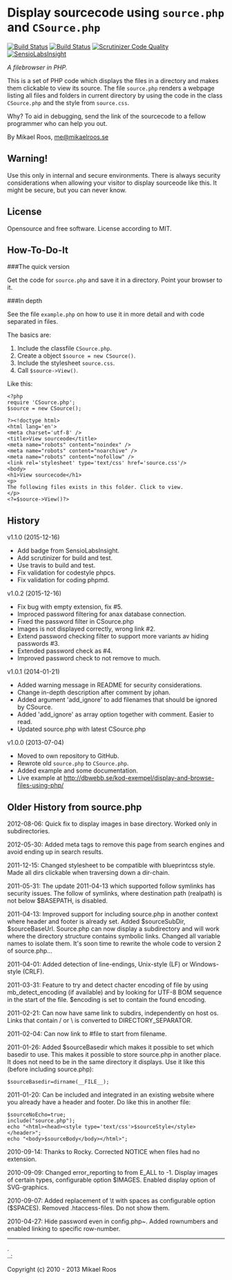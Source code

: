 Display sourcecode using `source.php` and `CSource.php`
===========================================

[![Build Status](https://travis-ci.org/mosbth/csource.svg?branch=master)](https://travis-ci.org/mosbth/csource)
[![Build Status](https://scrutinizer-ci.com/g/mosbth/csource/badges/build.png?b=master)](https://scrutinizer-ci.com/g/mosbth/csource/build-status/master)
[![Scrutinizer Code Quality](https://scrutinizer-ci.com/g/mosbth/csource/badges/quality-score.png?b=master)](https://scrutinizer-ci.com/g/mosbth/csource/?branch=master)
[![SensioLabsInsight](https://insight.sensiolabs.com/projects/62556c5e-2d98-480c-9055-622b2b285388/mini.png)](https://insight.sensiolabs.com/projects/62556c5e-2d98-480c-9055-622b2b285388)

*A filebrowser in PHP.*

This is a set of PHP code which displays the files in a directory and makes them clickable to view its source. The file `source.php` renders a webpage listing all files and folders in current directory by using the code in the class `CSource.php` and the style from `source.css`.

Why? To aid in debugging, send the link of the sourcecode to a fellow programmer who can help you out.

By Mikael Roos, me@mikaelroos.se


Warning!
-------------------------------------------

Use this only in internal and secure environments. There is always security considerations when allowing your visitor to display sourceode like this. It might be secure, but you can never know.



License
-------------------------------------------

Opensource and free software. License according to MIT.



How-To-Do-It
-------------------------------------------

###The quick version

Get the code for `source.php` and save it in a directory. Point your browser to it.


###In depth

See the file `example.php` on how to use it in more detail and with code separated in files.

The basics are:

1. Include the classfile `CSource.php`.
2. Create a object `$source = new CSource()`.
3. Include the stylesheet `source.css`.
4. Call `$source->View()`.

Like this:

```
<?php
require 'CSource.php';
$source = new CSource();

?><!doctype html>
<html lang='en'>
<meta charset='utf-8' />
<title>View sourceode</title>
<meta name="robots" content="noindex" />
<meta name="robots" content="noarchive" />
<meta name="robots" content="nofollow" />
<link rel='stylesheet' type='text/css' href='source.css'/>
<body>
<h1>View sourcecode</h1>
<p>
The following files exists in this folder. Click to view.
</p>
<?=$source->View()?>
```



History
-------------------------------------------

v1.1.0 (2015-12-16)

* Add badge from SensioLabsInsight.
* Add scrutinizer for build and test.
* Use travis to build and test.
* Fix validation for codestyle phpcs.
* Fix validation for coding phpmd.


v1.0.2 (2015-12-16)

* Fix bug with empty extension, fix #5.
* Improced password filtering for anax database connection.
* Fixed the password filter in CSource.php
* Images is not displayed correctly, wrong link #2.
* Extend password checking filter to support more variants av hiding passwords #3.
* Extended password check as #4.
* Improved password check to not remove to much.


v1.0.1 (2014-01-21)

* Added warning message in README for security considerations.
* Change in-depth description after comment by johan.
* Added argument 'add_ignore' to add filenames that should be ignored by CSource.
* Added 'add_ignore' as array option together with comment. Easier to read.
* Updated source.php with latest CSource.php


v1.0.0 (2013-07-04)

* Moved to own repository to GitHub.
* Rewrote old `source.php` to `CSource.php`.
* Added example and some documentation.
* Live example at http://dbwebb.se/kod-exempel/display-and-browse-files-using-php/



Older History from source.php
-------------------------------------------

2012-08-06:
Quick fix to display images in base directory. Worked only in subdirectories.

2012-05-30:
Added meta tags to remove this page from search engines and avoid ending up in search results.

2011-12-15:
Changed stylesheet to be compatible with blueprintcss style. Made all dirs clickable when traversing down a dir-chain.

2011-05-31:
The update 2011-04-13 which supported follow symlinks has security issues. The follow of symlinks, where destination path (realpath) is not below $BASEPATH, is disabled.

2011-04-13:
Improved support for including source.php in another context where header and footer is already set. Added $sourceSubDir, $sourceBaseUrl. Source.php can now display a subdirectory and will work where the directory structure contains symbolic links. Changed all variable names to  isolate them. It's soon time to rewrite the whole code to version 2 of source.php...

2011-04-01:
Added detection of line-endings, Unix-style (LF) or Windows-style (CRLF).

2011-03-31:
Feature to try and detect chacter encoding of file by using mb_detect_encoding (if available) and by looking for UTF-8 BOM sequence in the start of the file. $encoding is set to contain the found encoding.

2011-02-21:
Can now have same link to subdirs, independently on host os. Links that contain / or \ is converted to DIRECTORY_SEPARATOR.

2011-02-04:
Can now link to #file to start from filename.

2011-01-26:
Added $sourceBasedir which makes it possible to set which basedir to use. This makes it possible to store source.php in another place. It does not need to be in the same directory it displays. Use it like this (before including source.php):
```
$sourceBasedir=dirname(__FILE__);
```

2011-01-20:
Can be included and integrated in an existing website where you already have a header and footer. Do like this in another file:

```
$sourceNoEcho=true;
include("source.php");
echo "<html><head><style type='text/css'>$sourceStyle</style></header>";
echo "<body>$sourceBody</body></html>";
```

2010-09-14:
Thanks to Rocky. Corrected NOTICE when files had no extension.

2010-09-09:
Changed error_reporting to from E_ALL to -1.
Display images of certain types, configurable option $IMAGES.
Enabled display option of SVG-graphics.

2010-09-07:
Added replacement of \t with spaces as configurable option ($SPACES).
Removed .htaccess-files. Do not show them.

2010-04-27:
Hide password even in config.php~.
Added rownumbers and enabled linking to specific row-number.


-------------------------------------------
 .  
..:

Copyright (c) 2010 - 2013 Mikael Roos
